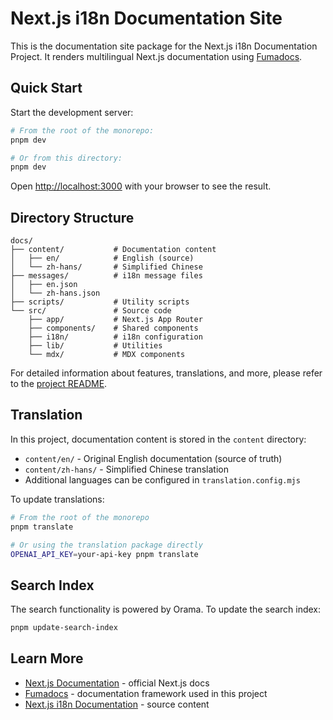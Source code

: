 # Next.js i18n Documentation Site

This is the documentation site package for the Next.js i18n Documentation Project. It renders multilingual Next.js documentation using [Fumadocs](https://fumadocs.vercel.app).

## Quick Start

Start the development server:

```bash
# From the root of the monorepo:
pnpm dev

# Or from this directory:
pnpm dev
```

Open [http://localhost:3000](http://localhost:3000) with your browser to see the result.

## Directory Structure

```text
docs/
├── content/           # Documentation content
│   ├── en/            # English (source)
│   └── zh-hans/       # Simplified Chinese
├── messages/          # i18n message files
│   ├── en.json
│   └── zh-hans.json
├── scripts/           # Utility scripts
└── src/               # Source code
    ├── app/           # Next.js App Router
    ├── components/    # Shared components
    ├── i18n/          # i18n configuration
    ├── lib/           # Utilities
    └── mdx/           # MDX components
```

For detailed information about features, translations, and more, please refer to the [project README](../../README.md).

## Translation

In this project, documentation content is stored in the `content` directory:

- `content/en/` - Original English documentation (source of truth)
- `content/zh-hans/` - Simplified Chinese translation
- Additional languages can be configured in `translation.config.mjs`

To update translations:

```bash
# From the root of the monorepo
pnpm translate

# Or using the translation package directly
OPENAI_API_KEY=your-api-key pnpm translate
```

## Search Index

The search functionality is powered by Orama. To update the search index:

```bash
pnpm update-search-index
```

## Learn More

- [Next.js Documentation](https://nextjs.org/docs) - official Next.js docs
- [Fumadocs](https://fumadocs.vercel.app) - documentation framework used in this project
- [Next.js i18n Documentation](https://github.com/nextjs/next.js/tree/canary/docs) - source content
